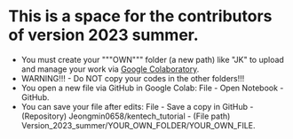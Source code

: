# This is a space for the contributors of version 2023 summer.

- You must create your """OWN""" folder (a new path) like "JK" to upload and manage your work via [Google Colaboratory](https://colab.research.google.com).
 - WARNING!!! - Do NOT copy your codes in the other folders!!!
- You open a new file via GitHub in Google Colab: File - Open Notebook - GitHub.
- You can save your file after edits: File - Save a copy in GitHub - (Repository) Jeongmin0658/kentech_tutorial - (File path) Version_2023_summer/YOUR_OWN_FOLDER/YOUR_OWN_FILE.
